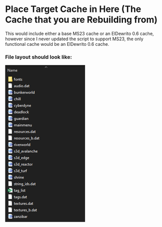 # Place Target Cache in Here (The Cache that you are Rebuilding from)
This would include either a base MS23 cache or an ElDewrito 0.6 cache, however since I never updated the script to support MS23, the only functional cache would be an ElDewrito 0.6 cache.

### File layout should look like:
![Screenshot](https://raw.githubusercontent.com/InsertStringNameHere/Porting-Cache-Script/V2/Docs/Images/ED.PNG)